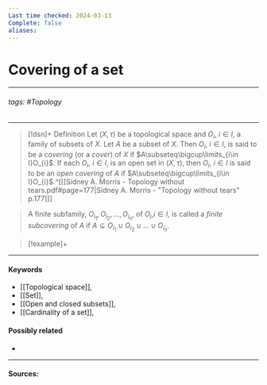```yaml
---
Last time checked: 2024-03-13
Complete: false
aliases:
---
```

# Covering of a set
***
###### tags: #Topology 
***
>[!dsn]+ Definition
>Let $(X,\tau)$ be a topological space and $O_{i}$, $i\in I$, a family of subsets of $X$. Let $A$ be a subset of $X$. Then $O_{i}$, $i\in I$, is said to be a *covering* (or a *cover*) of $X$ if $A\subseteq\bigcup\limits_{i\in I}O_{i}$. If each $O_{i}$, $i\in I$, is an open set in $(X,\tau)$, then $O_{i}$, $i\in I$ is said to be an *open covering* of $A$ if $A\subseteq\bigcup\limits_{i\in I}O_{i}$.^[[[Sidney A. Morris - Topology without tears.pdf#page=177|Sidney A. Morris - "Topology without tears" p.177]]]

>A finite subfamily, $O_{i_{1}},O_{i_{2}},\dots,O_{i_{n}}$, of $O_{i}$,$i\in I$, is called a *finite subcovering* of $A$ if $A\subseteq O_{i_{1}}\cup O_{i_{2}}\cup\dots\cup O_{i_{n}}$. 

>[!example]+ 
>
***
#### Keywords
- [[Topological space]],
- [[Set]],
- [[Open and closed subsets]],
- [[Cardinality of a set]],
#### Possibly related
- 
***
#### Sources: